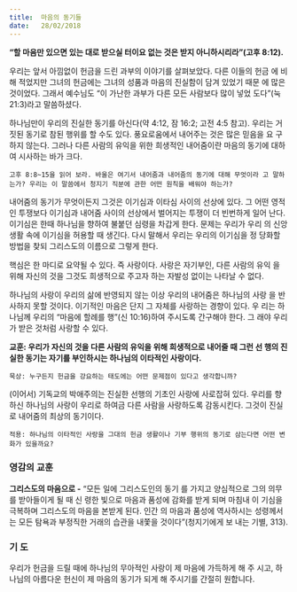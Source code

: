 ```yaml
---
title:  마음의 동기들
date:   28/02/2018
---
```


**“할 마음만 있으면 있는 대로 받으실 터이요 없는 것은 받지 아니하시리라”(고후 8:12).**

우리는 앞서 아낌없이 헌금을 드린 과부의 이야기를 살펴보았다. 다른 이들의 헌금
에 비해 적었지만 그녀의 헌금에는 그녀의 성품과 마음의 진실함이 담겨 있었기 때문
에 많은 것이었다. 그래서 예수님도 “이 가난한 과부가 다른 모든 사람보다 많이 넣었
도다”(눅 21:3)라고 말씀하셨다.

하나님만이 우리의 진실한 동기를 아신다(약 4:12, 잠 16:2; 고전 4:5 참고). 우리는
거짓된 동기로 참된 행위를 할 수도 있다. 풍요로움에서 내어주는 것은 많은 믿음을 요
구하지 않는다. 그러나 다른 사람의 유익을 위한 희생적인 내어줌이란 마음의 동기에
대하여 시사하는 바가 크다.

`고후 8:8~15을 읽어 보라. 바울은 여기서 내어줌과 내어줌의 동기에 대해 무엇이라
고 말하는가? 우리는 이 말씀에서 청지기 직분에 관한 어떤 원칙을 배워야 하는가?`

내어줌의 동기가 무엇이든지 그것은 이기심과 이타심 사이의 선상에 있다. 그 어떤
영적인 투쟁보다 이기심과 내어줌 사이의 선상에서 벌어지는 투쟁이 더 빈번하게 일어
난다. 이기심은 한때 하나님을 향하여 불붙던 심령을 차갑게 한다. 문제는 우리가 우리
의 신앙생활 속에 이기심을 허용할 때 생긴다. 다시 말해서 우리는 우리의 이기심을 정
당화할 방법을 찾되 그리스도의 이름으로 그렇게 한다.

핵심은 한 마디로 요약될 수 있다. 즉 사랑이다. 사랑은 자기부인, 다른 사람의 유익
을 위해 자신의 것을 그것도 희생적으로 주고자 하는 자발성 없이는 나타날 수 없다.

하나님의 사랑이 우리의 삶에 반영되지 않는 이상 우리의 내어줌은 하나님의 사랑
을 반사하지 못할 것이다. 이기적인 마음은 단지 그 자체를 사랑하는 경향이 있다. 우
리는 하나님께 우리의 “마음에 할례를 행”(신 10:16)하여 주시도록 간구해야 한다. 그
래야 우리가 받은 것처럼 사랑할 수 있다.

**교훈: 우리가 자신의 것을 다른 사람의 유익을 위해 희생적으로 내어줄 때 그런 선
행의 진실한 동기는 자기를 부인하시는 하나님의 이타적인 사랑이다.**

`묵상: 누구든지 헌금을 강요하는 태도에는 어떤 문제점이 있다고 생각합니까?`

(이어서) 기독교의 박애주의는 진실한 선행의 기초인 사랑에 사로잡혀 있다. 우리를
향하신 하나님의 사랑이 우리로 하여금 다른 사람을 사랑하도록 감동시킨다. 그것이
진실로 내어줌의 최상의 동기이다.

`적용: 하나님의 이타적인 사랑을 그대의 헌금 생활이나 기부 행위의 동기로 삼는다면
어떤 변화가 있을까요?`

### 영감의 교훈

**그리스도의 마음으로 -** “모든 일에 그리스도인의 동기
를 가지고 양심적으로 그의 의무를 받아들이게 될 때 신
령한 빛으로 마음과 품성에 감화를 받게 되며 마침내 이
기심을 극복하며 그리스도의 마음을 본받게 된다. 인간
의 마음과 품성에 역사하시는 성령께서는 모든 탐욕과
부정직한 거래의 습관을 내쫓을 것이다”(청지기에게 보
내는 기별, 313).

### 기 도

우리가 헌금을 드릴 때에
하나님의 무아적인 사랑이
제 마음에 가득하게 해 주
시고, 하나님의 아름다운
헌신이 제 마음의 동기가
되게 해 주시기를 간절히
원합니다.

